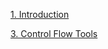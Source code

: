 [1. Introduction](/guides/content/Introduction.md)

[3. Control Flow Tools](/guides/content/Control-Flow-Tools.md)
